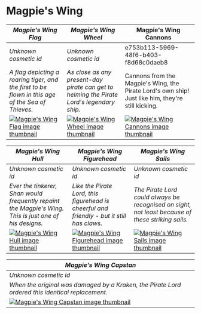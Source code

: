 # Magpie's Wing

| *Magpie's Wing Flag* | *Magpie's Wing Wheel* | Magpie's Wing Cannons |
| -------------------- | --------------------- | --------------------- |
| *Unknown cosmetic id* | *Unknown cosmetic id* | e753b113-5969-48f6-b403-f8d68c0daeb8 |
| *A flag depicting a roaring tiger, and the first to be flown in this age of the Sea of Thieves.* | *As close as any present-day pirate can get to helming the Pirate Lord's legendary ship.* | Cannons from the Magpie's Wing, the Pirate Lord's own ship! Just like him, they're still kicking. |
| [![*Magpie's Wing Flag* image thumbnail](https://cdn.merciasquill.com/images/67035fed8ad30bf0035179c4)](https://seaofthieves.wiki.gg/wiki/Magpie's_Wing_Flag) | [![*Magpie's Wing Wheel* image thumbnail](https://cdn.merciasquill.com/images/67035fed8ad30bf0035179c4)](https://seaofthieves.wiki.gg/wiki/Magpie's_Wing_Wheel) | [![Magpie's Wing Cannons image thumbnail](https://seaofthieves.wiki.gg/images/6/62/Magpie%27s_Wing_Cannons.png)](https://seaofthieves.wiki.gg/wiki/Magpie's_Wing_Cannons) |

| *Magpie's Wing Hull* | *Magpie's Wing Figurehead* | *Magpie's Wing Sails* |
| -------------------- | -------------------------- | --------------------- |
| *Unknown cosmetic id* | *Unknown cosmetic id* | *Unknown cosmetic id* |
| *Ever the tinkerer, Shan would frequently repaint the Magpie's Wing. This is just one of his designs.* | *Like the Pirate Lord, this figurehead is cheerful and friendly - but it still has claws.* | *The Pirate Lord could always be recognised on sight, not least because of these striking sails.* |
| [![*Magpie's Wing Hull* image thumbnail](https://cdn.merciasquill.com/images/67035fed8ad30bf0035179c4)](https://seaofthieves.wiki.gg/wiki/Magpie's_Wing_Hull) | [![*Magpie's Wing Figurehead* image thumbnail](https://cdn.merciasquill.com/images/67035fed8ad30bf0035179c4)](https://seaofthieves.wiki.gg/wiki/Magpie's_Wing_Figurehead) | [![*Magpie's Wing Sails* image thumbnail](https://cdn.merciasquill.com/images/67035fed8ad30bf0035179c4)](https://seaofthieves.wiki.gg/wiki/Magpie's_Wing_Sails) |

| *Magpie's Wing Capstan* |
| ----------------------- |
| *Unknown cosmetic id* |
| *When the original was damaged by a Kraken, the Pirate Lord ordered this identical replacement.* |
| [![*Magpie's Wing Capstan* image thumbnail](https://cdn.merciasquill.com/images/67035fed8ad30bf0035179c4)](https://seaofthieves.wiki.gg/wiki/Magpie's_Wing_Capstan) |
